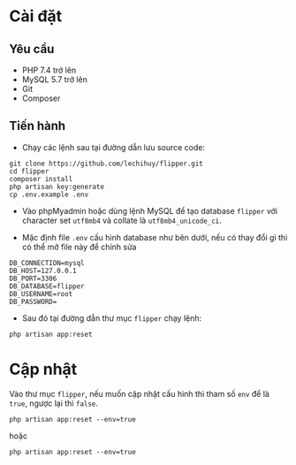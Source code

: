 # Cài đặt
## Yêu cầu
- PHP 7.4 trở lên
- MySQL 5.7 trở lên
- Git
- Composer

## Tiến hành
- Chạy các lệnh sau tại đường dẫn lưu source code:
```
git clone https://github.com/lechihuy/flipper.git
cd flipper
composer install
php artisan key:generate
cp .env.example .env
```

- Vào phpMyadmin hoặc dùng lệnh MySQL để tạo database `flipper` với character set `utf8mb4` và collate là `utf8mb4_unicode_ci`.  

- Mặc định  file `.env` cấu hình database như bên dưới, nếu có thay đổi gì thì có thể mở file này để chỉnh sửa
```
DB_CONNECTION=mysql
DB_HOST=127.0.0.1
DB_PORT=3306
DB_DATABASE=flipper
DB_USERNAME=root
DB_PASSWORD=
```

- Sau đó tại đường dẫn thư mục `flipper` chạy lệnh:
```
php artisan app:reset
```

# Cập nhật
Vào thư mục `flipper`, nếu muốn cập nhật cấu hình thì tham số `env` để là `true`, ngược lại thì `false`.
```
php artisan app:reset --env=true 
```

hoặc

```
php artisan app:reset --env=true
```